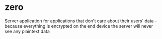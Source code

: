 # zero
Server application for applications that don't care about their users' data - because everything is encrypted on the end device the server will never see any plaintext data
